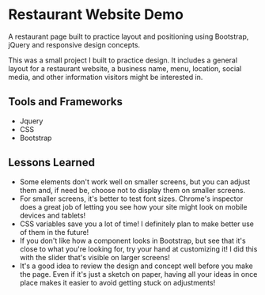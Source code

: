 # Restaurant Website Demo
A restaurant page built to practice layout and positioning using Bootstrap, jQuery and responsive design concepts.

This was a small project I built to practice design. 
It includes a general layout for a restaurant website, a business name, menu, location, social media, and other information visitors might be interested in.

## Tools and Frameworks
* Jquery
* CSS
* Bootstrap 

## Lessons Learned
* Some elements don't work well on smaller screens, but you can adjust them and, if need be, choose not to display them on smaller screens. 
* For smaller screens, it's better to test font sizes. Chrome's inspector does a great job of letting you see how your site might look on mobile devices and tablets!
* CSS variables save you a lot of time! I definitely plan to make better use of them in the future!
* If you don't like how a component looks in Bootstrap, but see that it's close to what you're looking for, try your hand at customizing it! I did this with the slider that's visible on larger screens!
* It's a good idea to review the design and concept well before you make the page. Even if it's just a sketch on paper, having all your ideas in once place makes it easier to avoid getting stuck on adjustments!
